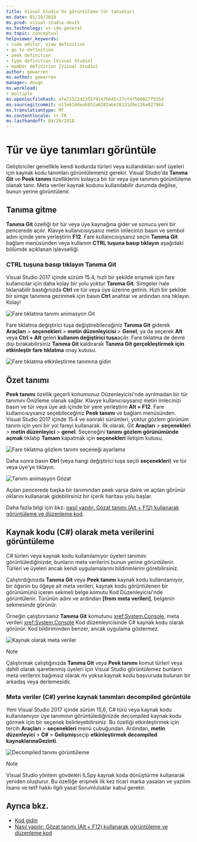 ```yaml
---
title: Visual Studio'da görüntüleme tür tanımları
ms.date: 01/10/2018
ms.prod: visual-studio-dev15
ms.technology: vs-ide-general
ms.topic: conceptual
helpviewer_keywords:
- code editor, view definition
- go to definition
- peek definition
- type definition [Visual Studio]
- member definition [Visual Studio]
author: gewarren
ms.author: gewarren
manager: douge
ms.workload:
- multiple
ms.openlocfilehash: afe72522d235579147b645c27cf4f560827f555d
ms.sourcegitcommit: e13e61ddea6032a8282abe16131d9e136a927984
ms.translationtype: MT
ms.contentlocale: tr-TR
ms.lasthandoff: 04/26/2018
---
```

# <a name="view-type-and-member-definitions"></a>Tür ve üye tanımları görüntüle

Geliştiriciler genellikle kendi kodunda türleri veya kullandıkları sınıf üyeleri için kaynak kodu tanımları görüntülemeniz gerekir. Visual Studio'da **Tanıma Git** ve **Peek tanımı** özelliklerini kolayca bir tür veya üye tanımını görüntüleme olanak tanır. Meta veriler kaynak kodunu kullanılabilir durumda değilse, bunun yerine görüntülenir.

## <a name="go-to-definition"></a>Tanıma gitme

**Tanıma Git** özelliği bir tür veya üye kaynağına gider ve sonucu yeni bir pencerede açılır. Klavye kullanıcısıysanız metin imlecinizi basın ve sembol adını içinde yere yerleştirin **F12**. Fare kullanıcısıysanız seçin **Tanıma Git** bağlam menüsünden veya kullanım **CTRL tuşuna basıp tıklayın** aşağıdaki bölümde açıklanan işlevselliği.

### <a name="ctrl-click-go-to-definition"></a>CTRL tuşuna basıp tıklayın Tanıma Git

Visual Studio 2017 içinde sürüm 15.4, hızlı bir şekilde erişmek için fare kullanıcılar için daha kolay bir yolu yoktur **Tanıma Git**. Simgeler hale tıklanabilir bastığınızda **Ctrl** ve tür veya üye üzerine getirin. Hızlı bir şekilde bir simge tanımına gezinmek için basın **Ctrl** anahtar ve ardından ona tıklayın. Kolay!

![Fare tıklatma tanımı animasyon Git](../ide/media/click_gotodef.gif)

Fare tıklatma değiştirici tuşa değiştirebileceğiniz **Tanıma Git** giderek **Araçları** > **seçenekleri** > **metin düzenleyicisi**   >  **Genel**, ya da seçerek **Alt** veya **Ctrl + Alt** gelen **kullanım değiştirici tuşa**açılır. Fare tıklatma de devre dışı bırakabilirsiniz **Tanıma Git** kaldırarak **Tanıma Git gerçekleştirmek için etkinleştir fare tıklatma** onay kutusu.

![Fare tıklatma etkinleştirme tanımına gidin](../ide/media/editor_options_mouse_click_gotodef.png)

## <a name="peek-definition"></a>Özet tanımı

**Peek tanımı** özellik geçerli konumunuz Düzenleyicisi'nde ayrılmadan bir tür tanımını Önizleme olanak sağlar. Klavye kullanıcısıysanız metin imlecinizi basın ve tür veya üye adı içinde bir yere yerleştirin **Alt + F12**. Fare kullanıcısıysanız seçebileceğiniz **Peek tanımı** ve bağlam menüsünden. Visual Studio 2017 içinde 15.4 ve sonraki sürümleri, yoktur gözlem görünüm tanımı için yeni bir yol fareyi kullanarak. İlk olarak, Git **Araçları** > **seçenekleri** > **metin düzenleyici** > **genel**. Seçeneğini **tanımı gözlem görünümünde açmak** tıklatıp **Tamam** kapatmak için **seçenekleri** iletişim kutusu.

![Fare tıklatma gözlem tanımı seçeneği ayarlama](../ide/media/editor_options_peek_view.png)

Daha sonra basın **Ctrl** (veya hangi değiştirici tuşa seçili **seçenekleri**) ve tür veya üye'ye tıklayın.

![Tanımı animasyon Gözat](../ide/media/peek_definition.gif)

Açılan pencerede başka bir tanımından peek varsa daire ve açılan görünür oklarını kullanarak gidebilirsiniz bir içerik haritası yolu başlar.

Daha fazla bilgi için bkz: [nasıl yapılır: Gözat tanımı (Alt + F12) kullanarak görüntüleme ve düzenleme kod](how-to-view-and-edit-code-by-using-peek-definition-alt-plus-f12.md).

## <a name="view-metadata-as-source-code-c"></a>Kaynak kodu (C#) olarak meta verilerini görüntüleme

C# türleri veya kaynak kodu kullanılamıyor üyeleri tanımını görüntülediğinizde, bunların meta verilerini bunun yerine görüntülenir. Türleri ve üyeleri ancak kendi uygulamalarını bildirimlerini görebilirsiniz.

Çalıştırdığınızda **Tanıma Git** veya **Peek tanımı** kaynak kodu kullanılamıyor, bir öğenin bu öğeye ait meta verileri, kaynak kodu görüntülenen bir görünümünü içeren sekmeli belge komutu Kod Düzenleyicisi'nde görüntülenir. Türünün adını ve ardından **[from meta verileri]**, belgenin sekmesinde görünür.

Örneğin çalıştırırsanız **Tanıma Git** komutunu <xref:System.Console>, meta verileri <xref:System.Console> Kod düzenleyicisinde C# kaynak kodu olarak görünür. Kod bildiriminden benzer, ancak uygulama göstermez.

![Kaynak olarak meta veriler](../ide/media/metadatasource.png "MetadataSource")

> [!NOTE]
> Çalıştırmak çalıştığınızda **Tanıma Git** veya **Peek tanımı** komut türleri veya dahili olarak işaretlenmiş üyeleri için Visual Studio görüntülemez bunların meta verilerini bağımsız olarak mı yoksa kaynak kodu başvuruda bulunan bir arkadaş veya derlemesidir.

### <a name="view-decompiled-source-definitions-instead-of-metadata-c"></a>Meta veriler (C#) yerine kaynak tanımları decompiled görüntüle

Yeni Visual Studio 2017 içinde sürüm 15,6, C# türü veya kaynak kodu kullanılamıyor üye tanımının görüntülediğinizde decompiled kaynak kodu görmek için bir seçenek belirleyebilirsiniz. Bu özelliği etkinleştirmek için tercih **Araçları** > **seçenekleri** menü çubuğundan. Ardından, **metin düzenleyici** > **C#** > **Gelişmiş**seçip **etkinleştirmek decompiled kaynaklarınaGezinti**.

![Decompiled tanımı görüntüleme](media/go-to-definition-decompiled-sources.png)

> [!NOTE]
> Visual Studio yöntem gövdeleri ILSpy kaynak koda dönüştürme kullanarak yeniden oluşturur. Bu özelliğe erişmek ilk kez ticari marka yasaları ve yazılım lisans ve telif hakkı ilgili yasal Sorumluluklar kabul gerekir.

## <a name="see-also"></a>Ayrıca bkz.

- [Kod gidin](../ide/navigating-code.md)
- [Nasıl yapılır: Gözat tanımı (Alt + F12) kullanarak görüntüleme ve düzenleme kod](how-to-view-and-edit-code-by-using-peek-definition-alt-plus-f12.md)